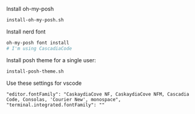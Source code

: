 Install oh-my-posh

```bash
install-oh-my-posh.sh
```

Install nerd font

```bash
oh-my-posh font install
# I'm using CascadiaCode
```

Install posh theme for a single user:
```bash
install-posh-theme.sh
```

Use these settings for vscode
```
"editor.fontFamily": "CaskaydiaCove NF, CaskaydiaCove NFM, Cascadia Code, Consolas, 'Courier New', monospace",
"terminal.integrated.fontFamily": ""
```